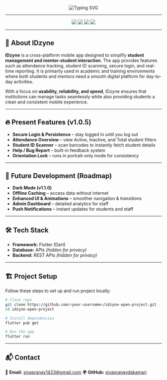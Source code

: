 
<p align="center">
  <img src="https://readme-typing-svg.herokuapp.com?font=Fira+Code&weight=600&size=32&pause=1000&color=00E6FF&center=true&vCenter=true&multiline=true&width=900&height=120&lines=IDzyne+–+Smart+Student+Management+App;Fast+%7C+Reliable+%7C+Built+with+Flutter;Attendance+%26+ID+Scanner+Simplified" alt="Typing SVG" />
</p>

---

<p align="center">
  <img src="https://img.shields.io/badge/Flutter-v3.22-00C3FF?style=for-the-badge&logo=flutter&logoColor=white&labelColor=0A0A0A" />
  <img src="https://img.shields.io/badge/Firebase-Backend-FFCA28?style=for-the-badge&logo=firebase&logoColor=black&labelColor=0A0A0A" />
  <img src="https://img.shields.io/badge/Platform-Android%20%7C%20iOS-34ca49?style=for-the-badge&logo=app-store&logoColor=white&labelColor=0A0A0A" />
  <img src="https://img.shields.io/badge/Version-1.0.5-8A2BE2?style=for-the-badge&logo=git&logoColor=white&labelColor=0A0A0A" />
</p>

---

## 📌 About IDzyne

**IDzyne** is a cross-platform mobile app designed to simplify **student management and mentor-student interaction**. The app provides features such as attendance tracking, student ID scanning, secure login, and real-time reporting. It is primarily used in academic and training environments where both students and mentors need a smooth digital platform for day-to-day activities.

With a focus on **usability, reliability, and speed**, IDzyne ensures that institutions can manage tasks seamlessly while also providing students a clean and consistent mobile experience.

---

## 🔥 Present Features (v1.0.5)

* **Secure Login & Persistence** – stay logged in until you log out
* **Attendance Overview** – view Active, Inactive, and Total student filters
* **Student ID Scanner** – scan barcodes to instantly fetch student details
* **Help / Bug Report** – built-in feedback system
* **Orientation Lock** – runs in portrait-only mode for consistency

---

## 🚀 Future Development (Roadmap)

* **Dark Mode (v1.1.0)**
* **Offline Caching** – access data without internet
* **Enhanced UI & Animations** – smoother navigation & transitions
* **Admin Dashboard** – detailed analytics for staff
* **Push Notifications** – instant updates for students and staff

---

## 🛠️ Tech Stack

* **Framework:** Flutter (Dart)
* **Database:** APIs *(hidden for privacy)*
* **Backend:** REST APIs *(hidden for privacy)*

---
## 🏗️ Project Setup

Follow these steps to set up and run project locally:
```sh
# Clone repo
git clone https://github.com/<your-username>/idzyne-open-project.git
cd idzyne-open-project

# Install dependencies
flutter pub get

# Run the app
flutter run
```
---
## 📬 Contact

📧 **Email:** [sivapranay1423@gmail.com](mailto:sivapranay1423@gmail.com)
🌍 **GitHub:** [sivapranaydakamari](https://github.com/sivapranaydakamari)
